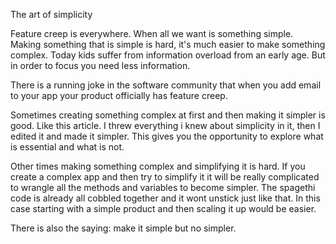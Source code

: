 The art of simplicity <!--more--> 

Feature creep is everywhere. When all we want is something simple. Making something that is simple is hard, it's much easier to make something complex. Today kids suffer from information overload from an early age. But in order to focus you need less information. 

There is a running joke in the software community that when you add email to your app your product officially has feature creep. 

Sometimes creating something complex at first and then making it simpler is good. Like this article. I threw everything i knew about simplicity in it, then I edited it and made it simpler. This gives you the opportunity to explore what is essential and what is not. 

Other times making something complex and simplifying it is hard. If you create a complex app and then try to simplify it it will be really complicated to wrangle all the methods and variables to become simpler. The spagethi code is already all cobbled together and it wont unstick just like that. In this case starting with a simple product and then scaling it up would be easier. 

There is also the saying: make it simple but no simpler. 


